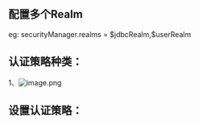 ## 配置多个Realm
eg:
securityManager.realms = \$jdbcRealm,\$userRealm

## 认证策略种类：
1、![image.png](0)

## 设置认证策略：
